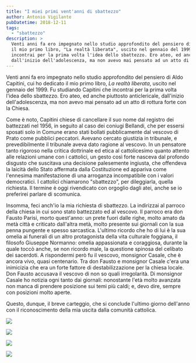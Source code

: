 ```yaml
---
title: "I miei primi vent'anni di sbattezzo"
author: Antonio Vigilante
pubDatetime: 2018-12-11
tags: 
  - "sbattezzo"
description: >
  Venti anni fa ero impegnato nello studio approfondito del pensiero di Aldo Capitini, cui ho dedicato 
  il mio primo libro, "La realtà liberata", uscito nel gennaio del 1999. Fu studiando Capitini che 
  incontrai per la prima volta l'idea dello sbattezzo. Ero ateo, ed anche piuttosto anticlericale, 
  dall'inizio dell'adolescenza, ma non avevo mai pensato ad un atto di rottura forte con la Chiesa.
---
```


Venti anni fa ero impegnato nello studio approfondito del pensiero di Aldo Capitini, cui ho dedicato il mio primo libro, _La realtà liberata_, uscito nel gennaio del 1999. Fu studiando Capitini che incontrai per la prima volta l'idea dello sbattezzo. Ero ateo, ed anche piuttosto anticlericale, dall'inizio dell'adolescenza, ma non avevo mai pensato ad un atto di rottura forte con la Chiesa. 

Come è noto, Capitini chiese di cancellare il suo nome dal registro dei battezzati nel 1956, in seguito al caso dei coniugi Bellandi, che per essersi sposati solo in Comune erano stati bollati pubblicamente dal vescovo di Prato come pubblici peccatori. Avevano cercato giustizia in tribunale, e prevedibilmente il tribunale aveva dato ragione al vescovo. In un pensatore tanto rigoroso nella critica dottrinale ed etica al cattolicesimo quanto attento alle relazioni umane con i cattolici, un gesto così forte nasceva dal profondo disgusto che suscitava una decisione palesemente ingiusta, che offendeva la laicità dello Stato affermata dalla Costituzione ed appariva come l'ennesima manifestazione di una arroganza incompatibile con i valori democratici. I cattolici chiamarono "sbattezzo", per dileggiarla, quella richiesta. Il termine è oggi rivendicato con orgoglio dagli atei, anche se io preferirei parlare di scomunica.

Insomma, feci anch'io la mia richiesta di sbattezzo. La indirizzai al parroco della chiesa in cui sono stato battezzato ed al vescovo. Il parroco era don Fausto Parisi, morto quest'anno: un prete fuori dalle righe, molto amato da metà città e criticato dall'altra metà, molto presente sui giornali con la sua penna pungente e spesso sarcastica. L'ultimo ricordo che ho di lui è la sua omelia ai funerali di un altro protagonista della vita culturale foggiana, il filosofo Giuseppe Normanno: omelia appassionata e coraggiosa, durante la quale toccò anche, se non ricordo male, la questione spinosa del celibato dei sacerdoti. A rispondermi però fu il vescovo, monsignor Casale, che è ancora vivo, quasi centenario. Tra don Fausto e monsignor Casale c'era una inimicizia che era un forte fattore di destabilizzazione per la chiesa locale. Don Fausto accusava il vescovo di non so quali irregolarità. Di monsignor Casale ho notizia ogni tanto dai giornali: nonostante l'età molto avanzata non manca di prendere posizione sui temi più caldi; e, devo dire, sempre con posizioni molto aperte.  

Questo, dunque, il breve carteggio, che si conclude l'ultimo giorno dell'anno con il riconoscimento della mia uscita dalla comunità cattolica.
  
![](/images/post/2018/sbattezzo-1.jpg) 
  
![](/images/post/2018/sbattezzo-2.jpg) 
  
![](/images/post/2018/sbattezzo-3.jpg) 

![](/images/post/2018/sbattezzo-3.jpg) 
